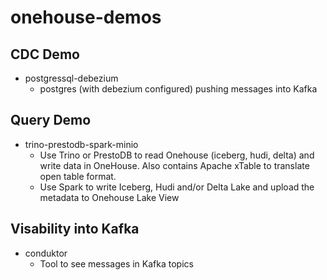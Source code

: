 # onehouse-demos

## CDC Demo
* postgressql-debezium
  * postgres (with debezium configured) pushing messages into Kafka

## Query Demo
* trino-prestodb-spark-minio
  * Use Trino or PrestoDB to read Onehouse (iceberg, hudi, delta) and write data in OneHouse.  Also contains Apache xTable to translate open table format.
  * Use Spark to write Iceberg, Hudi and/or Delta Lake and upload the metadata to Onehouse Lake View

## Visability into Kafka
* conduktor
  * Tool to see messages in Kafka topics


